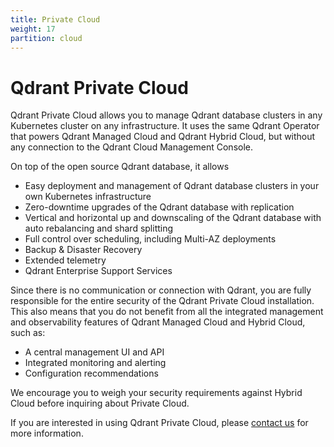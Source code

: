 ```yaml
---
title: Private Cloud
weight: 17
partition: cloud
---
```


# Qdrant Private Cloud

Qdrant Private Cloud allows you to manage Qdrant database clusters in any Kubernetes cluster on any infrastructure. It uses the same Qdrant Operator that powers Qdrant Managed Cloud and Qdrant Hybrid Cloud, but without any connection to the Qdrant Cloud Management Console.

On top of the open source Qdrant database, it allows

* Easy deployment and management of Qdrant database clusters in your own Kubernetes infrastructure
* Zero-downtime upgrades of the Qdrant database with replication
* Vertical and horizontal up and downscaling of the Qdrant database with auto rebalancing and shard splitting
* Full control over scheduling, including Multi-AZ deployments
* Backup & Disaster Recovery
* Extended telemetry
* Qdrant Enterprise Support Services

Since there is no communication or connection with Qdrant, you are fully responsible for the entire security of the Qdrant Private Cloud installation. This also means that you do not benefit from all the integrated management and observability features of Qdrant Managed Cloud and Hybrid Cloud, such as:

* A central management UI and API
* Integrated monitoring and alerting
* Configuration recommendations

 We encourage you to weigh your security requirements against Hybrid Cloud before inquiring about Private Cloud.

If you are interested in using Qdrant Private Cloud, please [contact us](/contact-us/) for more information.
